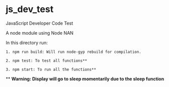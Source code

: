 # js_dev_test
JavaScript Developer Code Test

A node module using Node NAN

In this directory run:
```
1. npm run build: Will run node-gyp rebuild for compilation.

2. npm test: To test all functions**

3. npm start: To run all the functions**
```
** **Warning: Display will go to sleep momentarily due to the sleep function**